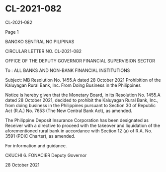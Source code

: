 # CL-2021-082

CL-2021-082

Page 1

BANGKO SENTRAL NG PILIPINAS

CIRCULAR LETTER NO. CL-2021-082

OFFICE OF THE DEPUTY GOVERNOR FINANCIAL SUPERVISION SECTOR

To : ALL BANKS AND NON-BANK FINANCIAL INSTITUTIONS

Subject: MB Resolution No. 1455.A dated 28 October 2021 Prohibition of the Kaluyagan Rural Bank, Inc. From Doing Business in the Philippines

Notice is hereby given that the Monetary Board, in its Resolution No. 1455.A dated 28 October 2021, decided to prohibit the Kaluyagan Rural Bank, Inc., from doing business in the Philippines pursuant to Section 30 of Republic Act (R.A.) No. 7653 (The New Central Bank Act), as amended.

The Philippine Deposit Insurance Corporation has been designated as Receiver with a directive to proceed with the takeover and liquidation of the aforementioned rural bank in accordance with Section 12 (a) of R.A. No. 3591 (PDIC Charter), as amended.

For information and guidance.

CKUCHI 6. FONACIER Deputy Governor

28 October 2021